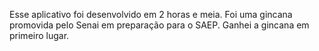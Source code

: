 Esse aplicativo foi desenvolvido em 2 horas e meia. Foi uma gincana promovida pelo Senai em preparação para o SAEP. Ganhei a gincana em primeiro lugar.
